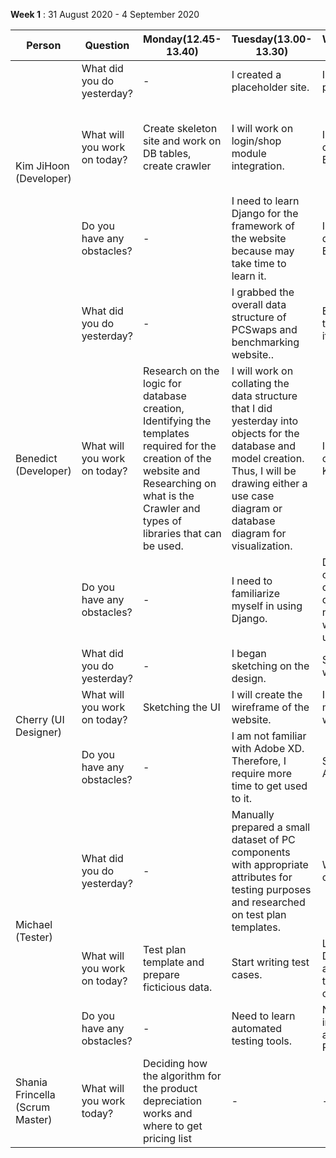**Week 1** : 31 August 2020 - 4 September 2020  

<table>
    <thead>
        <tr>
            <th>Person</th>
            <th>Question</th>
            <th>Monday(12.45-13.40)</th>
            <th>Tuesday(13.00-13.30)</th>
            <th>Wednesday(13.00-13.15)</th>
            <th>Thursday(13.00-13.15)</th>
            <th>Friday(13.00-13.15)</th>
        </tr>
    </thead>
    <tbody>
        <tr>
            <td rowspan=3>Kim JiHoon (Developer) </td>
            <td rowspan=1>What did you do yesterday?</td>
            <td>-</td>
            <td>I created a placeholder site.</td>
            <td>I found shopping plugin for django.</td>
            <td>I studied userbenchmark site.</td>
            <td>I did the crawler for cpubenchmark.net.</td>
        </tr>
        <tr>
            <td rowspan=1>What will you work on today?</td>
            <td>Create skeleton site and work on DB tables, create crawler</td>
            <td>I will work on login/shop module integration.</td>
            <td>I will work on the crawler with Benedict.</td>
            <td>I will intergrate crawler for userbenchmark or cpu/videocardbenchmark.</td>
            <td>I am going to settle on the database scheme and sites in order for me and ben ( the other developer) to work together.</td>
        </tr>
        <tr>
            <td rowspan=1>Do you have any obstacles?</td>
            <td>-</td>
            <td>I need to learn Django for the framework of the website because may take time to learn it.</td>
            <td>I have the same difficulties with Benedict.</td>
            <td>I need to learn Django for the framework of the website because may take time to learn it.</td>
            <td>The database still not working properly.</td>
        </tr>
        <tr>
            <td rowspan=3>Benedict (Developer) </td>
            <td rowspan=1>What did you do yesterday?</td>
            <td>-</td>
            <td>I grabbed the overall data structure of PCSwaps and benchmarking website..</td>
            <td>Edited the Items table, added item_category table</td>
            <td>Studied the videocardbenchmark site</td>
            <td>I did the crawler for videobenchmark.net.</td>
        </tr>
        <tr>
            <td rowspan=1>What will you work on today?</td>
            <td>Research on the logic for database creation, Identifying the templates required for the creation of the website and 
            Researching on what is the Crawler and types of libraries that can be used.</td>
            <td>I will work on collating the data structure that I did yesterday into objects for the database and model creation. 
            Thus, I will be drawing either a use case diagram or database diagram for visualization.</td>
            <td>I am going to work on the crawler with Kim.</td>
            <td>I am going to finished up the database and do the crawler with Kim.</td>
            <td>Finalising the Settling on database with the inclusion of materials crawled from both videobenchmark.net and cpubenchmark.net to be converted into sqlite format.</td>
        </tr>
        <tr>
            <td rowspan=1>Do you have any obstacles?</td>
            <td>-</td>
            <td>I need to familiarize myself in using Django.</td>
            <td>Difficulties converting js canvas to actual data points and need to find out whether we need to use js or not</td>
            <td>Need to learn django and create models</td>
            <td>I am still unfamiliar with django.</td>
        </tr>
        <tr>
            <td rowspan=3>Cherry (UI Designer) </td>
            <td rowspan=1>What did you do yesterday?</td>
            <td>-</td>
            <td>I began sketching on the design.</td>
            <td>Started creating the wireframe</td>
            <td>Created wireframe of the website</td>
            <td>I have finished up the wireframe.</td>
        </tr>
        <tr>
            <td rowspan=1>What will you work on today?</td>
            <td>Sketching the UI</td>
            <td>I will create the wireframe of the website.</td>
            <td>I will continue making the wireframe.</td>
            <td>Finish up the wireframe and UI design and start learning about Django</td>
            <td>I will start studying on django.</td>
        </tr>
        <tr>
            <td rowspan=1>Do you have any obstacles?</td>
            <td>-</td>
            <td>I am not familiar with Adobe XD. Therefore, I require more time to get used to it.</td>
            <td>Still getting used to Adobe XD</td>
            <td>Not familiar with web development</td>
            <td>I am not really familiar with how websites work and it may take some time to familiarize.</td>
        </tr>
        <tr>
            <td rowspan=3>Michael (Tester) </td>
            <td rowspan=1>What did you do yesterday?</td>
            <td>-</td>
            <td>Manually prepared a small dataset of PC components with appropriate attributes for testing purposes and researched on test plan templates.</td>
            <td>Wrote some test cases.</td>
            <td>Looked into acceptance testing.</td>
            <td>I drafted acceptance test for 'Account Sign Up' user story.</td>
        </tr>
        <tr>
            <td rowspan=1>What will you work on today?</td>
            <td>Test plan template and prepare ficticious data.</td>
            <td>Start writing test cases.</td>
            <td>Learn how to test in Django and find out automated testing tools (for Python code).</td>
            <td>I will draft acceptance test for user stories.</td>
            <td>I am going to continue drafting acceptance test.</td>
        </tr>
        <tr>
            <td rowspan=1>Do you have any obstacles?</td>
            <td>-</td>
            <td>Need to learn automated testing tools.</td>
            <td>No prior experience in Django and automated testing in Python.</td>
            <td>Took some time to understand acceptance testing.</td>
            <td>-</td>
        </tr>
        <tr>
            <td rowspan=1>Shania Frincella (Scrum Master)</td>
            <td>What will you work today? </td>
            <td>Deciding how the algorithm for the product depreciation works and where to get pricing list </td>
            <td>-</td>
            <td>-</td>
            <td>-</td>
        </tr>
       </tbody>
</table>

